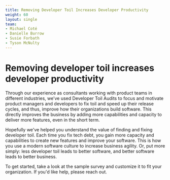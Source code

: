 ```yaml
---
title: Removing Developer Toil Increases Developer Productivity
weight: 60
layout: single
team:
- Michael Coté
- Danielle Burrow
- Susie Forbath
- Tyson McNulty
---
```


# Removing developer toil increases developer productivity

Through our experience as consultants working with product teams in different industries, we’ve used Developer Toil Audits to focus and motivate product managers and developers to fix toil and speed up their release cycles, and thus, improve how their organizations build software. This directly improves the business by adding more capabilities and capacity to deliver more features, even in the short term.

Hopefully we've helped you understand the value of finding and fixing developer toil. Each time you fix tech debt, you gain more capacity and capabilities to create new features and improve your software. This is how you use a modern software culture to increase business agility. Or, put more simply: less developer toil leads to better software, and better software leads to better business.

To get started, take a look at the sample survey and customize it to fit your organization. If you'd like help, please reach out.
